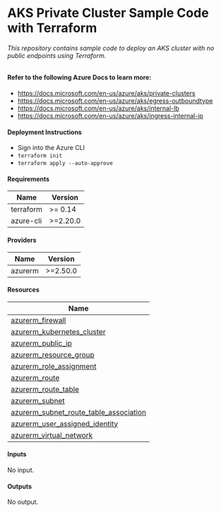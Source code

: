 # AKS Private Cluster Sample Code with Terraform
###### This repository contains sample code to deploy an AKS cluster with no public endpoints using Terraform. 

#### Refer to the following Azure Docs to learn more:

- https://docs.microsoft.com/en-us/azure/aks/private-clusters
- https://docs.microsoft.com/en-us/azure/aks/egress-outboundtype
- https://docs.microsoft.com/en-us/azure/aks/internal-lb
- https://docs.microsoft.com/en-us/azure/aks/ingress-internal-ip

#### Deployment Instructions
- Sign into the Azure CLI
- `terraform init`
- `terraform apply --auto-approve`

#### Requirements

| Name | Version |
|------|---------|
| terraform | >= 0.14 |
| azure-cli | >=2.20.0 |

#### Providers

| Name | Version |
|------|---------|
| azurerm | >=2.50.0 |

#### Resources

| Name |
|------|
| [azurerm_firewall](https://registry.terraform.io/providers/hashicorp/azurerm/latest/docs/resources/firewall) |
| [azurerm_kubernetes_cluster](https://registry.terraform.io/providers/hashicorp/azurerm/latest/docs/resources/kubernetes_cluster) |
| [azurerm_public_ip](https://registry.terraform.io/providers/hashicorp/azurerm/latest/docs/resources/public_ip) |
| [azurerm_resource_group](https://registry.terraform.io/providers/hashicorp/azurerm/latest/docs/resources/resource_group) |
| [azurerm_role_assignment](https://registry.terraform.io/providers/hashicorp/azurerm/latest/docs/resources/role_assignment) |
| [azurerm_route](https://registry.terraform.io/providers/hashicorp/azurerm/latest/docs/resources/route) |
| [azurerm_route_table](https://registry.terraform.io/providers/hashicorp/azurerm/latest/docs/resources/route_table) |
| [azurerm_subnet](https://registry.terraform.io/providers/hashicorp/azurerm/latest/docs/resources/subnet) |
| [azurerm_subnet_route_table_association](https://registry.terraform.io/providers/hashicorp/azurerm/latest/docs/resources/subnet_route_table_association) |
| [azurerm_user_assigned_identity](https://registry.terraform.io/providers/hashicorp/azurerm/latest/docs/resources/user_assigned_identity) |
| [azurerm_virtual_network](https://registry.terraform.io/providers/hashicorp/azurerm/latest/docs/resources/virtual_network) |

#### Inputs

No input.

#### Outputs

No output.